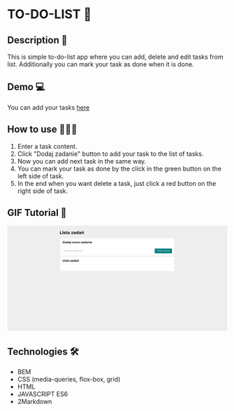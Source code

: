 # TO-DO-LIST 📝

## Description 📖

This is simple to-do-list app where you can add, delete and edit tasks from list. Additionally you can mark your task as done when it is done.

## Demo 💻

You can add your tasks [here](https://code-timothy.github.io/todo-list-js/)

## How to use 👨🏼‍🏫

1. Enter a task content.
2. Click "Dodaj zadanie" button to add your task to the list of tasks.
3. Now you can add next task in the same way.
4. You can mark your task as done by the click in the green button on the left side of task.
5. In the end when you want delete a task, just click a red button on the right side of task.

## GIF Tutorial 👀

![howtouse](./images/howtousetdl.gif)

## Technologies 🛠

- BEM
- CSS (media-queries, flox-box, grid)
- HTML
- JAVASCRIPT ES6
- 2Markdown